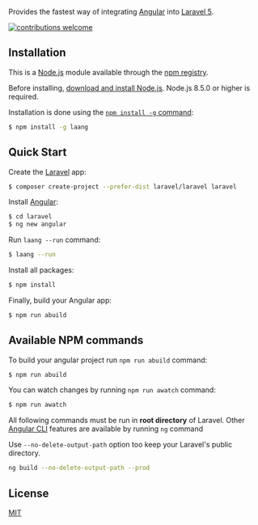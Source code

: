 
 Provides the fastest way of integrating [Angular](https://angular.io) into [Laravel 5](http://laravel.com).

  [![contributions welcome][contributions]]([issues-link])

## Installation

This is a [Node.js](https://nodejs.org/en/) module available through the
[npm registry](https://www.npmjs.com/).

Before installing, [download and install Node.js](https://nodejs.org/en/download/).
Node.js 8.5.0 or higher is required.

Installation is done using the
[`npm install -g` command](https://docs.npmjs.com/getting-started/installing-npm-packages-locally):

```bash
$ npm install -g laang
```

## Quick Start

  Create the [Laravel](https://laravel.com) app:

```bash
$ composer create-project --prefer-dist laravel/laravel laravel
```

  Install [Angular](https://angular.io):

```bash
$ cd laravel
$ ng new angular
```

  Run `laang --run` command:

```bash
$ laang --run
```

  Install all packages:

```bash
$ npm install
```

  Finally, build your Angular app:

```bash
$ npm run abuild
```

## Available NPM commands

  To build your angular project run `npm run abuild` command:

```bash
$ npm run abuild
```

  You can watch changes by running `npm run awatch` command:

```bash
$ npm run awatch
```

  All following commands must be run in <b>root directory</b> of Laravel. Other [Angular CLI](https://github.com/angular/angular-cli) features are available by running `ng` command

  Use `--no-delete-output-path` option too keep your Laravel's public directory.

```bash
ng build --no-delete-output-path --prod
```

## License

  [MIT](https://opensource.org/licenses/MIT)

[issues-link]: https://github.com/lsndr/laang/issues
[npm-url]: https://npmjs.org/package/express
[contributions]: https://img.shields.io/badge/contributions-welcome-brightgreen.svg?style=flat